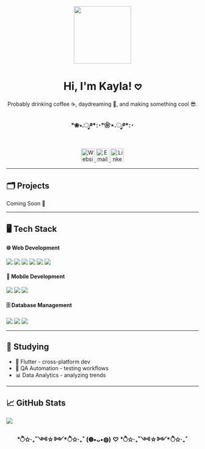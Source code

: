 <div align="center">
  <img height="150" src="https://media0.giphy.com/media/v1.Y2lkPTc5MGI3NjExemp2b25hcm5yMHhvaGMwOGM3aDltbWg3cXhoZ3hwYnN1aGpzdXd4MyZlcD12MV9pbnRlcm5hbF9naWZfYnlfaWQmY3Q9Zw/l0JMaNj0xZ6cDFLvq/giphy.gif" />
</div> 

<h1 align="center">Hi, I'm Kayla! 𖹭</h1>
<p align="center">Probably drinking coffee ☕, daydreaming 💭, and making something cool 😎.</p>
<h3 align="center">°❀⋆.ೃ࿔*:･°❀⋆.ೃ࿔*:･</h3>
<br>
<div align="center">
  <a href="https://yourwebsite.com" target="_blank">
    <img src="https://img.shields.io/static/v1?message=Website&logo=google-chrome&label=&color=EA4C89&logoColor=white&style=for-the-badge" height="35" alt="Website logo" />
  </a>

  <a href="mailto:kaylanaron@gmail.com">
    <img src="https://img.shields.io/static/v1?message=Email&logo=gmail&label=&color=E4405F&logoColor=white&style=for-the-badge" height="35" alt="Email logo" />
  </a>

  <a href="https://www.linkedin.com/in/kaylanrn" target="_blank">
    <img src="https://img.shields.io/static/v1?message=LinkedIn&logo=linkedin&label=&color=FF4F8B&logoColor=white&style=for-the-badge" height="35" alt="LinkedIn logo" />
  </a>
</div>

---
<h2>🗂️ Projects</h2>

<p align="left">Coming Soon 🚀</p>

---
<h2>🖥️ Tech Stack</h2>

<div align="left">

<!-- Web Development -->
<div>
  <h4>🌐 Web Development</h4>
  <img src="https://img.shields.io/badge/HTML5-FFD6BA?style=for-the-badge&logo=html5&logoColor=black"/>
  <img src="https://img.shields.io/badge/CSS3-BFDFFF?style=for-the-badge&logo=css3&logoColor=black"/>
  <img src="https://img.shields.io/badge/JavaScript-FFF1BA?style=for-the-badge&logo=javascript&logoColor=black"/>
  <img src="https://img.shields.io/badge/Bootstrap-DCC6FF?style=for-the-badge&logo=bootstrap&logoColor=black"/>
  <img src="https://img.shields.io/badge/PHP-EBDFF8?style=for-the-badge&logo=php&logoColor=black"/>
  <img src="https://img.shields.io/badge/Laravel-FFD6CC?style=for-the-badge&logo=laravel&logoColor=black"/>
</div>

<!-- Mobile Development -->
<div>
  <h4>📱 Mobile Development</h4>
  <img src="https://img.shields.io/badge/Java-FFD6CC?style=for-the-badge&logo=java&logoColor=black"/>
  <img src="https://img.shields.io/badge/Kotlin-BDE0FF?style=for-the-badge&logo=kotlin&logoColor=black"/>
  <img src="https://img.shields.io/badge/XML-FFD6A5?style=for-the-badge&logo=xml&logoColor=black"/>
</div>

<!-- Database Management -->
<div>
  <h4>🗄️ Database Management</h4>
  <img src="https://img.shields.io/badge/MySQL-B3D9FF?style=for-the-badge&logo=mysql&logoColor=black"/>
  <img src="https://img.shields.io/badge/MS SQLServer-FFB3B3?style=for-the-badge&logo=microsoft-sql-server&logoColor=black"/>
  <img src="https://img.shields.io/badge/Firebase-FFF1B8?style=for-the-badge&logo=firebase&logoColor=black"/>
</div>
</div>

---
## 📖 Studying

- 🚀 Flutter - cross-platform dev
- 🧪 QA Automation - testing workflows
- 📊 Data Analytics - analyzing trends

---
## 📈 GitHub Stats

<img src="https://github-readme-stats.vercel.app/api?username=kaylanrn&show_icons=true&theme=default&title_color=ff77aa&icon_color=ff77aa&text_color=ff99cc&bg_color=fff0f5"/>


<h3 align="center">*ੈ✩‧₊˚༺☆༻*ੈ✩‧₊˚   (◍•ᴗ•◍)   ♡ *ੈ✩‧₊˚༺☆༻*ੈ✩‧₊˚</h3>


